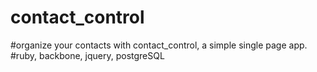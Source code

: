 contact_control
===========
#organize your contacts with contact_control, a simple single page app.
#ruby, backbone, jquery, postgreSQL

